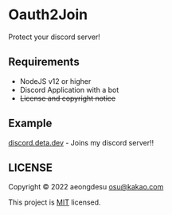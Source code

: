 # Oauth2Join
Protect your discord server!

## Requirements
- NodeJS v12 or higher
- Discord Application with a bot
- ~~License and copyright notice~~

## Example
[discord.deta.dev](https://discord.deta.dev) - Joins my discord server!!

## LICENSE
Copyright © 2022 aeongdesu <osu@kakao.com>

This project is [MIT](LICENSE) licensed.
